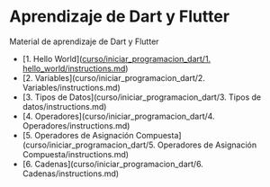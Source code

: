 # Aprendizaje de Dart y Flutter
Material de aprendizaje de Dart y Flutter

- [1. Hello World]([curso/iniciar_programacion_dart/1. hello_world/instructions.md](https://github.com/proyecMariana/guswill_dart-flutter-main/blob/main/curso/iniciar_programacion_dart/1.%20hello_world/instructions.md))
- [2. Variables](curso/iniciar_programacion_dart/2. Variables/instructions.md)
- [3. Tipos de Datos](curso/iniciar_programacion_dart/3. Tipos de datos/instructions.md)
- [4. Operadores](curso/iniciar_programacion_dart/4. Operadores/instructions.md)
- [5. Operadores de Asignación Compuesta](curso/iniciar_programacion_dart/5. Operadores de Asignación Compuesta/instructions.md)
- [6. Cadenas](curso/iniciar_programacion_dart/6. Cadenas/instructions.md)

